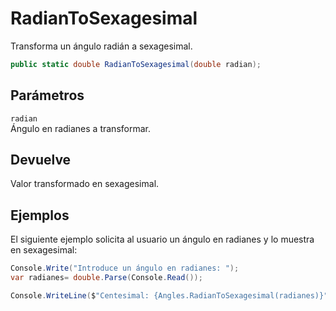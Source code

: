 # RadianToSexagesimal

Transforma un ángulo radián a sexagesimal.

```csharp
public static double RadianToSexagesimal(double radian);
```

## Parámetros

`radian`  
Ángulo en radianes a transformar.

## Devuelve

Valor transformado en sexagesimal.

## Ejemplos

El siguiente ejemplo solicita al usuario un ángulo en radianes y lo muestra en sexagesimal:

```csharp
Console.Write("Introduce un ángulo en radianes: ");
var radianes= double.Parse(Console.Read());

Console.WriteLine($"Centesimal: {Angles.RadianToSexagesimal(radianes)}");
```



